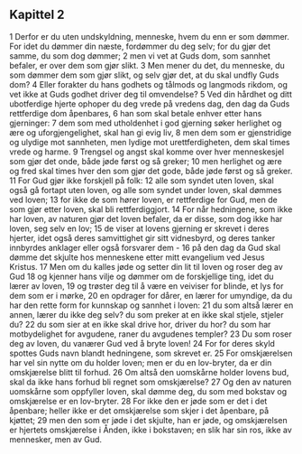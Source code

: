 ## Kapittel 2

1 Derfor er du uten undskyldning, menneske, hvem du enn er som dømmer. For idet du dømmer din næste, fordømmer du deg selv; for du gjør det samme, du som dog dømmer;
2 men vi vet at Guds dom, som sannhet befaler, er over dem som gjør slikt.
3 Men mener du det, du menneske, du som dømmer dem som gjør slikt, og selv gjør det, at du skal undfly Guds dom?
4 Eller forakter du hans godhets og tålmods og langmods rikdom, og vet ikke at Guds godhet driver deg til omvendelse?
5 Ved din hårdhet og ditt ubotferdige hjerte ophoper du deg vrede på vredens dag, den dag da Guds rettferdige dom åpenbares,
6 han som skal betale enhver etter hans gjerninger:
7 dem som med utholdenhet i god gjerning søker herlighet og ære og uforgjengelighet, skal han gi evig liv,
8 men dem som er gjenstridige og ulydige mot sannheten, men lydige mot urettferdigheten, dem skal times vrede og harme.
9 Trengsel og angst skal komme over hver menneskesjel som gjør det onde, både jøde først og så greker;
10 men herlighet og ære og fred skal times hver den som gjør det gode, både jøde først og så greker.
11 For Gud gjør ikke forskjell på folk:
12 alle som syndet uten loven, skal også gå fortapt uten loven, og alle som syndet under loven, skal dømmes ved loven;
13 for ikke de som hører loven, er rettferdige for Gud, men de som gjør etter loven, skal bli rettferdiggjort.
14 For når hedningene, som ikke har loven, av naturen gjør det loven befaler, da er disse, som dog ikke har loven, seg selv en lov;
15 de viser at lovens gjerning er skrevet i deres hjerter, idet også deres samvittighet gir sitt vidnesbyrd, og deres tanker innbyrdes anklager eller også forsvarer dem -
16 på den dag da Gud skal dømme det skjulte hos menneskene etter mitt evangelium ved Jesus Kristus.
17 Men om du kalles jøde og setter din lit til loven og roser deg av Gud
18 og kjenner hans vilje og dømmer om de forskjellige ting, idet du lærer av loven,
19 og trøster deg til å være en veiviser for blinde, et lys for dem som er i mørke,
20 en opdrager for dårer, en lærer for umyndige, da du har den rette form for kunnskap og sannhet i loven:
21 du som altså lærer en annen, lærer du ikke deg selv? du som preker at en ikke skal stjele, stjeler du?
22 du som sier at en ikke skal drive hor, driver du hor? du som har motbydelighet for avgudene, raner du avgudenes templer?
23 Du som roser deg av loven, du vanærer Gud ved å bryte loven!
24 For for deres skyld spottes Guds navn blandt hedningene, som skrevet er.
25 For omskjærelsen har vel sin nytte om du holder loven; men er du en lov-bryter, da er din omskjærelse blitt til forhud.
26 Om altså den uomskårne holder lovens bud, skal da ikke hans forhud bli regnet som omskjærelse?
27 Og den av naturen uomskårne som oppfyller loven, skal dømme deg, du som med bokstav og omskjærelse er en lov-bryter.
28 For ikke den er jøde som er det i det åpenbare; heller ikke er det omskjærelse som skjer i det åpenbare, på kjøttet;
29 men den som er jøde i det skjulte, han er jøde, og omskjærelsen er hjertets omskjærelse i Ånden, ikke i bokstaven; en slik har sin ros, ikke av mennesker, men av Gud.
